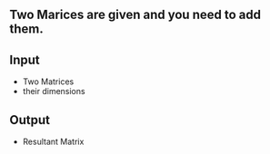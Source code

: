 ## Two Marices are given and you need to add them.

## Input

- Two Matrices
- their dimensions

## Output

- Resultant Matrix
